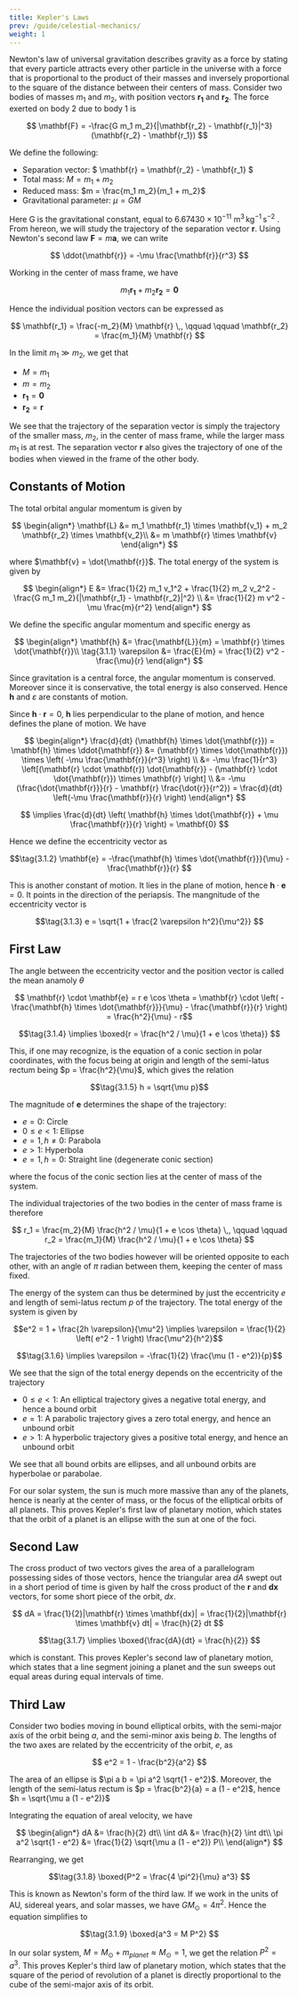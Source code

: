 ```yaml
---
title: Kepler's Laws
prev: /guide/celestial-mechanics/
weight: 1
---
```


Newton's law of universal gravitation describes gravity as a force by stating that every particle attracts every other particle in the universe with a force that is proportional to the product of their masses and inversely proportional to the square of the distance between their centers of mass. Consider two bodies of masses $m_1$ and $m_2$, with position vectors $\mathbf{r_1}$ and $\mathbf{r_2}$. The force exerted on body 2 due to body 1 is

$$ \mathbf{F} = -\frac{G m_1 m_2}{|\mathbf{r_2} - \mathbf{r_1}|^3} (\mathbf{r_2} - \mathbf{r_1}) $$

We define the following:

- Separation vector: $ \mathbf{r} = \mathbf{r_2} - \mathbf{r_1} $
- Total mass: $M = m_1 + m_2$
- Reduced mass: $m = \frac{m_1 m_2}{m_1 + m_2}$
- Gravitational parameter: $\mu = GM$

Here G is the gravitational constant, equal to $6.67430 \times 10^{-11} \: \mathrm{m^3\,kg^{-1}\,s^{-2}}$
. From hereon, we will study the trajectory of the separation vector $\mathbf{r}$. Using Newton's second law $\mathbf{F} = m \mathbf{a}$, we can write

$$ \ddot{\mathbf{r}} = -\mu \frac{\mathbf{r}}{r^3} $$

Working in the center of mass frame, we have

$$ m_1 \mathbf{r_1} + m_2 \mathbf{r_2} = \mathbf{0} $$

Hence the individual position vectors can be expressed as

$$ \mathbf{r_1} = \frac{-m_2}{M} \mathbf{r} \,, \qquad \qquad \mathbf{r_2} = \frac{m_1}{M} \mathbf{r} $$

In the limit $m_1 \gg m_2$, we get that

- $M = m_1$
- $m = m_2$
- $\mathbf{r_1} = \mathbf{0}$
- $\mathbf{r_2} = \mathbf{r}$

We see that the trajectory of the separation vector is simply the trajectory of the smaller mass, $m_2$, in the center of mass frame, while the larger mass $m_1$ is at rest. The separation vector $\mathbf{r}$ also gives the trajectory of one of the bodies when viewed in the frame of the other body.

## Constants of Motion

The total orbital angular momentum is given by

$$
\begin{align*}
\mathbf{L} &= m_1 \mathbf{r_1} \times \mathbf{v_1} + m_2 \mathbf{r_2} \times \mathbf{v_2}\\
        &= m \mathbf{r} \times \mathbf{v}
\end{align*}
$$

where $\mathbf{v} = \dot{\mathbf{r}}$. The total energy of the system is given by

$$
\begin{align*}
E &= \frac{1}{2} m_1 v_1^2 + \frac{1}{2} m_2 v_2^2 - \frac{G m_1 m_2}{|\mathbf{r_1} - \mathbf{r_2}|^2} \\
  &= \frac{1}{2} m v^2 - \mu \frac{m}{r^2}
\end{align*}
$$

We define the specific angular momentum and specific energy as

$$
\begin{align*}
\mathbf{h} &= \frac{\mathbf{L}}{m} = \mathbf{r} \times \dot{\mathbf{r}}\\
\tag{3.1.1} \varepsilon &= \frac{E}{m} = \frac{1}{2} v^2 - \frac{\mu}{r}
\end{align*}
$$

Since gravitation is a central force, the angular momentum is conserved. Moreover since it is conservative, the total energy is also conserved. Hence $\mathbf{h}$ and $\varepsilon$ are constants of motion.

Since $\mathbf{h} \cdot \mathbf{r} = 0$, $\mathbf{h}$ lies perpendicular to the plane of motion, and hence defines the plane of motion. We have

$$
\begin{align*}
\frac{d}{dt} (\mathbf{h} \times \dot{\mathbf{r}}) = \mathbf{h} \times \ddot{\mathbf{r}} &= (\mathbf{r} \times \dot{\mathbf{r}}) \times \left( -\mu \frac{\mathbf{r}}{r^3} \right) \\
&= -\mu \frac{1}{r^3} \left[(\mathbf{r} \cdot \mathbf{r}) \dot{\mathbf{r}} - (\mathbf{r} \cdot \dot{\mathbf{r}}) \times \mathbf{r} \right] \\
&= -\mu (\frac{\dot{\mathbf{r}}}{r} - \mathbf{r} \frac{\dot{r}}{r^2}) = \frac{d}{dt} \left(-\mu \frac{\mathbf{r}}{r} \right)
\end{align*}
$$

$$ \implies \frac{d}{dt} \left( \mathbf{h} \times \dot{\mathbf{r}} + \mu \frac{\mathbf{r}}{r} \right) = \mathbf{0} $$

Hence we define the eccentricity vector as

$$\tag{3.1.2} \mathbf{e} = -\frac{\mathbf{h} \times \dot{\mathbf{r}}}{\mu} - \frac{\mathbf{r}}{r} $$

This is another constant of motion. It lies in the plane of motion, hence $\mathbf{h} \cdot \mathbf{e} = 0$. It points in the direction of the periapsis. The mangnitude of the eccentricity vector is

$$\tag{3.1.3} e = \sqrt{1 + \frac{2 \varepsilon h^2}{\mu^2}} $$

## First Law

The angle between the eccentricity vector and the position vector is called the mean anamoly $\theta$

$$ \mathbf{r} \cdot \mathbf{e} = r e \cos \theta = \mathbf{r} \cdot \left( -\frac{\mathbf{h} \times \dot{\mathbf{r}}}{\mu} - \frac{\mathbf{r}}{r} \right) = \frac{h^2}{\mu} - r$$

$$\tag{3.1.4} \implies \boxed{r = \frac{h^2 / \mu}{1 + e \cos \theta}} $$

This, if one may recognize, is the equation of a conic section in polar coordinates, with the focus being at origin and length of the semi-latus rectum being $p = \frac{h^2}{\mu}$, which gives the relation

$$\tag{3.1.5} h = \sqrt{\mu p}$$

The magnitude of $\mathbf{e}$ determines the shape of the trajectory:

- $e = 0$: Circle
- $0 \leq e < 1$: Ellipse
- $e = 1,\, h \neq 0$: Parabola
- $e > 1$: Hyperbola
- $e = 1,\, h = 0$: Straight line (degenerate conic section)

where the focus of the conic section lies at the center of mass of the system.

The individual trajectories of the two bodies in the center of mass frame is therefore

$$ r_1 = \frac{m_2}{M} \frac{h^2 / \mu}{1 + e \cos \theta} \,, \qquad \qquad r_2 = \frac{m_1}{M} \frac{h^2 / \mu}{1 + e \cos \theta} $$

The trajectories of the two bodies however will be oriented opposite to each other, with an angle of $\pi$ radian between them, keeping the center of mass fixed.

The energy of the system can thus be determined by just the eccentricity $e$ and length of semi-latus rectum $p$ of the trajectory. The total energy of the system is given by

$$e^2 = 1 + \frac{2h \varepsilon}{\mu^2} \implies \varepsilon = \frac{1}{2} \left( e^2 - 1 \right) \frac{\mu^2}{h^2}$$

$$\tag{3.1.6} \implies \varepsilon = -\frac{1}{2} \frac{\mu (1 - e^2)}{p}$$

We see that the sign of the total energy depends on the eccentricity of the trajectory

- $0 \leq e < 1$: An elliptical trajectory gives a negative total energy, and hence a bound orbit
- $e = 1$: A parabolic trajectory gives a zero total energy, and hence an unbound orbit
- $e > 1$: A hyperbolic trajectory gives a positive total energy, and hence an unbound orbit

We see that all bound orbits are ellipses, and all unbound orbits are hyperbolae or parabolae.

For our solar system, the sun is much more massive than any of the planets, hence is nearly at the center of mass, or the focus of the elliptical orbits of all planets. This proves Kepler's first law of planetary motion, which states that the orbit of a planet is an ellipse with the sun at one of the foci.

## Second Law

The cross product of two vectors gives the area of a parallelogram possessing sides of those vectors, hence the triangular area $dA$ swept out in a short period of time is given by half the cross product of the $\mathbf{r}$ and $\mathbf{dx}$ vectors, for some short piece of the orbit, $dx$.

$$ dA = \frac{1}{2}|\mathbf{r} \times \mathbf{dx}| = \frac{1}{2}|\mathbf{r} \times \mathbf{v} dt| = \frac{h}{2} dt $$

$$\tag{3.1.7} \implies \boxed{\frac{dA}{dt} = \frac{h}{2}} $$

which is constant. This proves Kepler's second law of planetary motion, which states that a line segment joining a planet and the sun sweeps out equal areas during equal intervals of time.

## Third Law

Consider two bodies moving in bound elliptical orbits, with the semi-major axis of the orbit being $a$, and the semi-minor axis being $b$. The lengths of the two axes are related by the eccentricity of the orbit, $e$, as

$$ e^2 = 1 - \frac{b^2}{a^2} $$

The area of an ellipse is $\pi a b = \pi a^2 \sqrt{1 - e^2}$. Moreover, the length of the semi-latus rectum is $p = \frac{b^2}{a} = a (1 - e^2)$, hence $h = \sqrt{\mu a (1 - e^2)}$

Integrating the equation of areal velocity, we have

$$
\begin{align*}
dA &= \frac{h}{2} dt\\
\int dA &= \frac{h}{2} \int dt\\
\pi a^2 \sqrt{1 - e^2} &= \frac{1}{2} \sqrt{\mu a (1 - e^2)} P\\
\end{align*}
$$

Rearranging, we get

$$\tag{3.1.8} \boxed{P^2 = \frac{4 \pi^2}{\mu} a^3} $$

This is known as Newton's form of the third law. If we work in the units of AU, sidereal years, and solar masses, we have $G M_\odot = 4 \pi^2$. Hence the equation simplifies to

$$\tag{3.1.9} \boxed{a^3 = M P^2} $$

In our solar system, $M = M_\odot + m_{planet} \approx M_\odot = 1$, we get the relation $P^2 = a^3$. This proves Kepler's third law of planetary motion, which states that the square of the period of revolution of a planet is directly proportional to the cube of the semi-major axis of its orbit.
